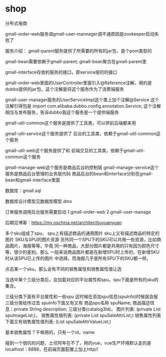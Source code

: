 # shop
分布式电商

gmall-order-web服务调gmall-user-mannager调不通原因是zookeeper启动失败了

服务介绍：
gmall-parent服务提供了所需要的所有的jar包，是个pom类型的

gmall-bean需要依赖于gmall-parent;
gmall-bean聚合在gmall-parent里

gmall-interface存放的服务的接口，即service层的的接口


gmall-order-web里面的UserController里面引入@Reference注解，用的是
dubbo提供的jar包，这个注解是将这个服务作为了消费端服务

gmall-user-manager服务的UserServiceImpl这个类上加个注解@Service
这个注解引得包是
import com.alibaba.dubbo.config.annotation.Service;
这个注解相当与发布服务，告诉dubbo我这个服务是一个提供端服务

gmall-util-common这个服务是提供了工具类，可以供前后端都来用


gmall-util-service这个服务提供了
后台的工具类，依赖于gmall-util-common这个服务

gmall-util-web这个服务提供了和
前端交互的工具类，依赖于gmall-util-common这个服务


gmall-manage-web这个服务是商品后台的控制层
gmall-manage-service这个服务是商品后台管理的业务层代码
商品后台的bean和interface分别在gmall-bean和gmall-interface里面

数据库：gmall.sql

数据库设计模型见数据库模型.dmx

订单服务调用后台服务需要启动
1.gmall-order-web
2.gmall-user-manage

后期见博客：https://my.oschina.net/architectliuyuanyuan



多个sku组成了spu，
spu上有描述商品的通用图片
sku上又有描述商品的特定的图片
SKU与SPU的图片资源
另外同一个SPU下的SKU可以共用一些资源，比如商品图片，海报等等。毕竟
同一种商品，大部分图片都是共用的只有因为颜色尺寸等，很少的差别。那么
一般来说商品图片都是在新增SPU时上传的，在新增SKU时从该SPU已上传的图片
中选择。而海报几乎是所有SPU下的SKU都一样。


点击某一个sku，那么会有不同的销售属性和销售属性值让选

当选中某个三级分类后，会加载对应的平台属性和spu，spu下面是所有的sku的
集合。

三级分类下面有平台属性和一些spu
这时候在添加spu信息(spuInfo)时候就会报三级分类给传过去
spuInfo下面又有又有
商品spu名称 spuName;
商品描述信息：private String description;
三级分类(catalog3Id)，
图片列表:
(private List<SpuImage> spuImageList;)，
销售属性值列表:
(private  List<SpuSaleAttr> spuSaleAttrList;)
销售属性列表下面又有销售属性值列表:
(List<SpuSaleAttrValue> spuSaleAttrValueList;)


基本销售属性？干嘛用的，只有一个id，name




碰到一个很坑的问题，土坯阿年在不了，用的vue，vue生产环境默认走的是
localhost：8888，在前端页面配置上加上http//
<img :src="'http://'+scope.row.imgUrl" :alt="scope.row.imgName" width="178">